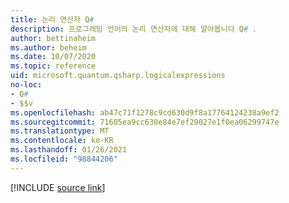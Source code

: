```yaml
---
title: 논리 연산자 Q#
description: 프로그래밍 언어의 논리 연산자에 대해 알아봅니다 Q# .
author: bettinaheim
ms.author: beheim
ms.date: 10/07/2020
ms.topic: reference
uid: microsoft.quantum.qsharp.logicalexpressions
no-loc:
- Q#
- $$v
ms.openlocfilehash: ab47c71f1278c9cd630d9f8a17764124238a9ef2
ms.sourcegitcommit: 71605ea9cc630e84e7ef29027e1f0ea06299747e
ms.translationtype: MT
ms.contentlocale: ko-KR
ms.lasthandoff: 01/26/2021
ms.locfileid: "98844206"
---
```

<!---
# Logical operators in Q#
-->

[!INCLUDE [source link](~/includes/qsharp-language/Specifications/Language/3_Expressions/LogicalExpressions.md)]

